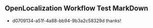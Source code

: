 ## OpenLocalization Workflow Test MarkDown
* d0709134-a51f-4a88-bb94-9b3a2c58329d thanks!

<!--HONumber=Jul16_HO5-->


